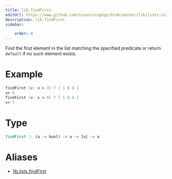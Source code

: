 ```yaml
---
title: lib.findFirst
editUrl: https://www.github.com/nixos/nixpkgs/blob/master/lib/lists.nix#L346C5
description: lib.findFirst
sidebar:

    order: 8
---
```


Find the first element in the list matching the specified
predicate or return `default` if no such element exists.

# Example

```nix
findFirst (x: x > 3) 7 [ 1 6 4 ]
=> 6
findFirst (x: x > 9) 7 [ 1 6 4 ]
=> 7
```

# Type

```haskell
findFirst :: (a -> bool) -> a -> [a] -> a
```


# Aliases

- [lib.lists.findFirst](/reference/liblists.findFirst)


